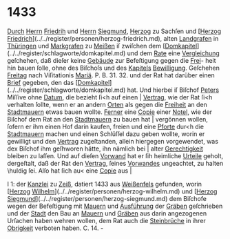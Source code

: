 # 1433

[Durch](../../register/worte/durch.md) [Herrn](../../register/worte/herrn.md) [Friedrih](../../register/worte/friedrih.md) und [Herrn](../../register/worte/herrn.md) [Siegmund](../../register/worte/siegmund.md), [Herzog](../../register/worte/herzog.md)
zu Sachſen und [[Herzog](../../register/worte/herzog.md) [Friedrich](../../register/worte/friedrich.md)](../../register/personen/herzog-friedrich.md), alten [Landgrafen](../../register/worte/landgrafen.md) in
[Thüringen](../../register/orte/thüringen.md) und [Markgrafen](../../register/worte/markgrafen.md) zu [Meißen](../../register/orte/meißen.md) iſ zwiſchen dem
[[Domkapitel](../../register/worte/domkapitel.md)](../../register/schlagworte/domkapitel.md) und dem [Rate](../../register/worte/rate.md) eine [Vergleichung](../../register/worte/vergleichung.md) geſchehen,
daß dieſer keine [Gebäude](../../register/worte/gebäude.md) zur Befeſtigung gegen die [Frei](../../register/worte/frei.md)-
heit hin bauen ſolle, ohne des Biſchoſs und des [Kapitels](../../register/worte/kapitels.md)
[Bewilligung](../../register/worte/bewilligung.md). Geſchehen [Freitag](../../register/worte/freitag.md) nach Viſitationis [Mariä](../../register/worte/mariä.md).
P. B. 31. 32. und der Rat hat darüber einen [Brief](../../register/worte/brief.md)
gegeben, den das [[Domkapitel](../../register/worte/domkapitel.md)](../../register/schlagworte/domkapitel.md) hat. Und hierbei iſ Biſchof
[Peters](../../register/worte/peters.md) Miſſive ohne [Datum](../../register/worte/datum.md), die bezieht ſi<h auf einen |
[Vertrag](../../register/worte/vertrag.md), wie der Rat ſi<h verhalten ſollte, wenn er an
andern [Orten](../../register/worte/orten.md) als gegen die [Freiheit](../../register/worte/freiheit.md) an den [Stadtmauern](../../register/worte/stadtmauern.md)
etwas bauen wollte. [Ferner](../../register/worte/ferner.md) eine [Copie](../../register/worte/copie.md) einer [Notel](../../register/worte/notel.md), wie
der Biſchof dem Rat an den [Stadtmauern](../../register/worte/stadtmauern.md) zu bauen hat |
vergönnen wollen, ſofern er ihm einen Hof darin kaufen,
freien und eine [Pforte](../../register/worte/pforte.md) dur<h die [Stadtmauern](../../register/worte/stadtmauern.md) machen
und einen Schlüſſel dazu geben wollte, worin er gewilligt
und den [Vertrag](../../register/worte/vertrag.md) zugeſtanden, allein hiergegen vorgewendet,
was dex Biſchof ihm geſhworen hätte, ihn nämlich bei |
alter [Gerechtigkeit](../../register/worte/gerechtigkeit.md) bleiben zu laſſen. Und auf dieſen
[Vorwand](../../register/worte/vorwand.md) hat er ſih heimliche [Urteile](../../register/worte/urteile.md) geholt, dergeſtalt,
daß der Rat den [Vertrag](../../register/worte/vertrag.md), ſeines [Vorwandes](../../register/worte/vorwandes.md) ungeachtet,
zu halten \huldig ſei. Alſo hat ſich au< eine [Copie](../../register/worte/copie.md) aus
|


I 1:
der [Kanzlei](../../register/worte/kanzlei.md) zu [Zeiß](../../register/orte/zeiß.md), datiert 1433 aus [Weißenfels](../../register/orte/weißenfels.md) gefunden,
worin [[Herzog](../../register/worte/herzog.md) [Wilhelm](../../register/worte/wilhelm.md)](../../register/personen/herzog-wilhelm.md) und [[Herzog](../../register/worte/herzog.md) [Siegmund](../../register/worte/siegmund.md)](../../register/personen/herzog-siegmund.md) dem Biſchofe
wegen der Befeſtigung mit [Mauern](../../register/worte/mauern.md) und [Ausführung](../../register/worte/ausführung.md) der
[Gräben](../../register/worte/gräben.md) geſchrieben und der [Stadt](../../register/worte/stadt.md) den Bau an [Mauern](../../register/worte/mauern.md)
und [Gräben](../../register/worte/gräben.md) aus darin angezogenen Urſachen haben wehren
wollen, dem Rat auch die [Steinbrüche](../../register/worte/steinbrüche.md) in ihrer [Obrigkeit](../../register/worte/obrigkeit.md)
verboten haben. C. 14. -
